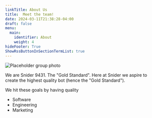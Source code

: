```yaml
---
linkTitle: About Us
title:  Meet the team!
date: 2024-03-11T21:38:28-04:00
draft: false
menu:
  main:
    identifier: About
    weight: 4
hideFooter: True
ShowRssButtonInSectionTermList: true
---
```


![Placeholder group photo](/images/team-shot-00.jpg)


We are Snider 9431. The "Gold Standard". Here at Snider we aspire to create the highest quality bot (hence the "Gold Standard"). 

We hit these goals by having quality
- Software
- Engineering
- Marketing

